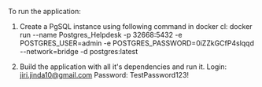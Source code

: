 To run the application:

1. Create a PgSQL instance using following command in docker cl:
  docker run --name Postgres_Helpdesk -p 32668:5432 -e POSTGRES_USER=admin -e POSTGRES_PASSWORD=0iZZkGCfP4slqqd --network=bridge -d postgres:latest

2. Build the application with all it's dependencies and run it.
   Login: jiri.jinda10@gmail.com
   Password: TestPassword123!
